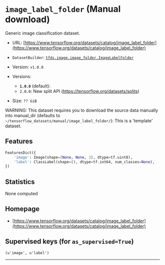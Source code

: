 <div itemscope itemtype="http://schema.org/Dataset">
  <div itemscope itemprop="includedInDataCatalog" itemtype="http://schema.org/DataCatalog">
    <meta itemprop="name" content="TensorFlow Datasets" />
  </div>

  <meta itemprop="name" content="image_label_folder" />
  <meta itemprop="description" content="Generic image classification dataset.&#10;&#10;To use this dataset:&#10;&#10;```python&#10;import tensorflow_datasets as tfds&#10;&#10;ds = tfds.load('image_label_folder', split='train')&#10;for ex in ds.take(4):&#10;  print(ex)&#10;```&#10;&#10;See [the guide](https://www.tensorflow.org/datasets/overview) for more&#10;informations on [tensorflow_datasets](https://www.tensorflow.org/datasets).&#10;&#10;" />
  <meta itemprop="url" content="https://www.tensorflow.org/datasets/catalog/image_label_folder" />
  <meta itemprop="sameAs" content="https://www.tensorflow.org/datasets/catalog/image_label_folder" />
  <meta itemprop="citation" content="" />
</div>

# `image_label_folder` (Manual download)

Generic image classification dataset.

*   URL:
    [https://www.tensorflow.org/datasets/catalog/image_label_folder](https://www.tensorflow.org/datasets/catalog/image_label_folder)
*   `DatasetBuilder`:
    [`tfds.image.image_folder.ImageLabelFolder`](https://github.com/tensorflow/datasets/tree/master/tensorflow_datasets/image/image_folder.py)
*   Version: `v1.0.0`
*   Versions:

    *   **`1.0.0`** (default):
    *   `2.0.0`: New split API (https://tensorflow.org/datasets/splits)

*   Size: `?? GiB`

WARNING: This dataset requires you to download the source data manually into
manual_dir (defaults to `~/tensorflow_datasets/manual/image_label_folder/`):
This is a 'template' dataset.

## Features
```python
FeaturesDict({
    'image': Image(shape=(None, None, 3), dtype=tf.uint8),
    'label': ClassLabel(shape=(), dtype=tf.int64, num_classes=None),
})
```

## Statistics
None computed

## Homepage

*   [https://www.tensorflow.org/datasets/catalog/image_label_folder](https://www.tensorflow.org/datasets/catalog/image_label_folder)

## Supervised keys (for `as_supervised=True`)
`(u'image', u'label')`

--------------------------------------------------------------------------------
